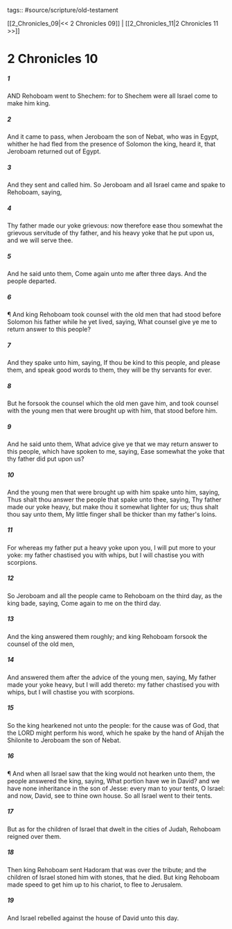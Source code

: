 tags:: #source/scripture/old-testament

[[2_Chronicles_09|<< 2 Chronicles 09]] | [[2_Chronicles_11|2 Chronicles 11 >>]]

# 2 Chronicles 10

##### 1

AND Rehoboam went to Shechem: for to Shechem were all Israel come to make him king.

##### 2

And it came to pass, when Jeroboam the son of Nebat, who was in Egypt, whither he had fled from the presence of Solomon the king, heard it, that Jeroboam returned out of Egypt.

##### 3

And they sent and called him. So Jeroboam and all Israel came and spake to Rehoboam, saying,

##### 4

Thy father made our yoke grievous: now therefore ease thou somewhat the grievous servitude of thy father, and his heavy yoke that he put upon us, and we will serve thee.

##### 5

And he said unto them, Come again unto me after three days. And the people departed.

##### 6

¶ And king Rehoboam took counsel with the old men that had stood before Solomon his father while he yet lived, saying, What counsel give ye me to return answer to this people?

##### 7

And they spake unto him, saying, If thou be kind to this people, and please them, and speak good words to them, they will be thy servants for ever.

##### 8

But he forsook the counsel which the old men gave him, and took counsel with the young men that were brought up with him, that stood before him.

##### 9

And he said unto them, What advice give ye that we may return answer to this people, which have spoken to me, saying, Ease somewhat the yoke that thy father did put upon us?

##### 10

And the young men that were brought up with him spake unto him, saying, Thus shalt thou answer the people that spake unto thee, saying, Thy father made our yoke heavy, but make thou it somewhat lighter for us; thus shalt thou say unto them, My little finger shall be thicker than my father's loins.

##### 11

For whereas my father put a heavy yoke upon you, I will put more to your yoke: my father chastised you with whips, but I will chastise you with scorpions.

##### 12

So Jeroboam and all the people came to Rehoboam on the third day, as the king bade, saying, Come again to me on the third day.

##### 13

And the king answered them roughly; and king Rehoboam forsook the counsel of the old men,

##### 14

And answered them after the advice of the young men, saying, My father made your yoke heavy, but I will add thereto: my father chastised you with whips, but I will chastise you with scorpions.

##### 15

So the king hearkened not unto the people: for the cause was of God, that the LORD might perform his word, which he spake by the hand of Ahijah the Shilonite to Jeroboam the son of Nebat.

##### 16

¶ And when all Israel saw that the king would not hearken unto them, the people answered the king, saying, What portion have we in David? and we have none inheritance in the son of Jesse: every man to your tents, O Israel: and now, David, see to thine own house. So all Israel went to their tents.

##### 17

But as for the children of Israel that dwelt in the cities of Judah, Rehoboam reigned over them.

##### 18

Then king Rehoboam sent Hadoram that was over the tribute; and the children of Israel stoned him with stones, that he died. But king Rehoboam made speed to get him up to his chariot, to flee to Jerusalem.

##### 19

And Israel rebelled against the house of David unto this day.
